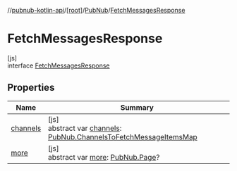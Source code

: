 //[pubnub-kotlin-api](../../../../index.md)/[[root]](../../index.md)/[PubNub](../index.md)/[FetchMessagesResponse](index.md)

# FetchMessagesResponse

[js]\
interface [FetchMessagesResponse](index.md)

## Properties

| Name | Summary |
|---|---|
| [channels](channels.md) | [js]<br>abstract var [channels](channels.md): [PubNub.ChannelsToFetchMessageItemsMap](../-channels-to-fetch-message-items-map/index.md) |
| [more](more.md) | [js]<br>abstract var [more](more.md): [PubNub.Page](../-page/index.md)? |
